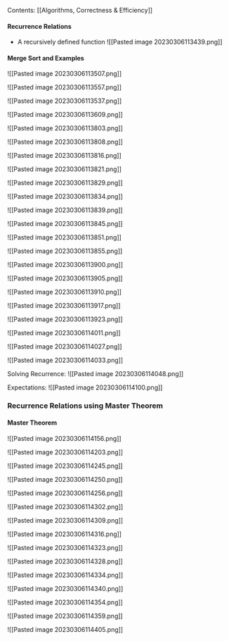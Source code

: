 Contents:
[[Algorithms, Correctness & Efficiency]]

#### Recurrence Relations
- A recursively defined function
	![[Pasted image 20230306113439.png]]
#### Merge Sort and Examples
![[Pasted image 20230306113507.png]]

![[Pasted image 20230306113557.png]]

![[Pasted image 20230306113537.png]]

![[Pasted image 20230306113609.png]]

![[Pasted image 20230306113803.png]]

![[Pasted image 20230306113808.png]]

![[Pasted image 20230306113816.png]]

![[Pasted image 20230306113821.png]]

![[Pasted image 20230306113829.png]]

![[Pasted image 20230306113834.png]]

![[Pasted image 20230306113839.png]]

![[Pasted image 20230306113845.png]]

![[Pasted image 20230306113851.png]]

![[Pasted image 20230306113855.png]]

![[Pasted image 20230306113900.png]]

![[Pasted image 20230306113905.png]]

![[Pasted image 20230306113910.png]]

![[Pasted image 20230306113917.png]]

![[Pasted image 20230306113923.png]]

![[Pasted image 20230306114011.png]]

![[Pasted image 20230306114027.png]]

![[Pasted image 20230306114033.png]]

Solving Recurrence:
![[Pasted image 20230306114048.png]]

Expectations:
![[Pasted image 20230306114100.png]]

### Recurrence Relations using Master Theorem
#### Master Theorem
![[Pasted image 20230306114156.png]]

![[Pasted image 20230306114203.png]]

![[Pasted image 20230306114245.png]]

![[Pasted image 20230306114250.png]]

![[Pasted image 20230306114256.png]]

![[Pasted image 20230306114302.png]]

![[Pasted image 20230306114309.png]]

![[Pasted image 20230306114316.png]]

![[Pasted image 20230306114323.png]]

![[Pasted image 20230306114328.png]]

![[Pasted image 20230306114334.png]]

![[Pasted image 20230306114340.png]]

![[Pasted image 20230306114354.png]]

![[Pasted image 20230306114359.png]]

![[Pasted image 20230306114405.png]]

